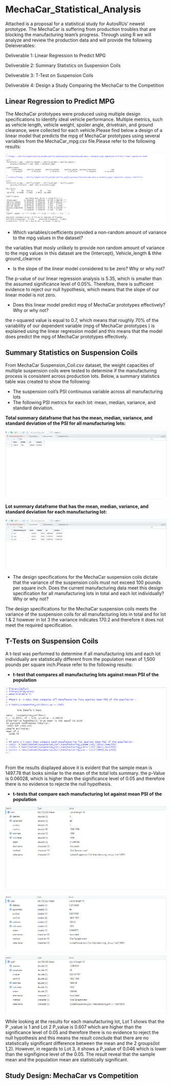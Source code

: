 # MechaCar_Statistical_Analysis

Attached is a proposal for a statistical study for AutosRUs’ newest prototype. The MechaCar is suffering from production troubles that are blocking the manufacturing team’s progress. Through using R we will analyze and review the production data and will provide the following Deleiverables:

Deliverable 1: Linear Regression to Predict MPG

Deliverable 2: Summary Statistics on Suspension Coils

Deliverable 3: T-Test on Suspension Coils

Deliverable 4: Design a Study Comparing the MechaCar to the Competition

## Linear Regression to Predict MPG

The MechaCar prototypes were produced using multiple design specifications to identify ideal vehicle performance. Multiple metrics, such as vehicle length, vehicle weight, spoiler angle, drivetrain, and ground clearance, were collected for each vehicle.Please find below a design of a linear model that predicts the mpg of MechaCar prototypes using several variables from the MechaCar_mpg.csv file.Please refer to the following results:


![name-of-you-image](https://github.com/Asmaamkawi/MechaCar_Statistical_Analysis/blob/main/Deliverable%201.PNG)

* Which variables/coefficients provided a non-random amount of variance to the mpg values in the dataset?

the variables that mosly unlikely to provide non random amount of variance to the mpg values in this dataset are the (Intercept), Vehicle_length & thhe ground_clearnce

* Is the slope of the linear model considered to be zero? Why or why not?

The p-value of our linear regression analysis is 5.35, which is smaller than the assumed significance level of 0.05%. Therefore, there is sufficient evidence to reject our null hypothesis, which means that the slope of our linear model is not zero.

* Does this linear model predict mpg of MechaCar prototypes effectively? Why or why not?

the r-squared value is equal to 0.7, which means that roughly 70% of the variablilty of our dependent variable (mpg of MechaCar prototypes ) is explained using the linear regression model and this means that the model does predict the mpg of MechaCar prototypes effectively.


## Summary Statistics on Suspension Coils

From MechaCar Suspension_Coil.csv dataset, the weight capacities of multiple suspension coils were tested to determine if the manufacturing process is consistent across production lots. Below, a summary statistics table was created to show the following:

* The suspension coil’s PSI continuous variable across all manufacturing lots
* The following PSI metrics for each lot: mean, median, variance, and standard deviation.

**Total summary dataframe that has the mean, median, variance, and standard deviation of the PSI for all manufacturing lots:**

![name-of-you-image](https://github.com/Asmaamkawi/MechaCar_Statistical_Analysis/blob/main/Deliverable%202%20total_summary.PNG)


**Lot summary dataframe that has the mean, median, variance, and standard deviation for each manufacturing lot:**

![name-of-you-image](https://github.com/Asmaamkawi/MechaCar_Statistical_Analysis/blob/main/Deliverable%202%20lot_summary.PNG)

* The design specifications for the MechaCar suspension coils dictate that the variance of the suspension coils must not exceed 100 pounds per square inch. Does the current manufacturing data meet this design specification for all manufacturing lots in total and each lot individually? Why or why not?

The design specifications for the MechaCar suspension coils meets the variance of the suspension coils for all manufacturing lots in total and for lot 1 & 2 however in lot 3 the variance indicates 170.2 and therefore it does not meet the required specification.


## T-Tests on Suspension Coils

A t-test was performed to determine if all manufacturing lots and each lot individually are statistically different from the population mean of 1,500 pounds per square inch.Please refer to the following results:

* **t-test that compares all manufacturing lots against mean PSI of the population**

![name-of-you-image](https://github.com/Asmaamkawi/MechaCar_Statistical_Analysis/blob/main/Deliverable%203-Part%201.PNG)


From the results displayed above  it is evident that the sample mean is 1497.78 that looks similar to the mean of the total lots summary. the p-Value is 0.06028, which is higher than the significance level of 0.05 and therefore there is no evidence to rejecte the null hypothesis.

* **t-tests that compare each manufacturing lot against mean PSI of the population**

![name-of-you-image](https://github.com/Asmaamkawi/MechaCar_Statistical_Analysis/blob/main/Deliverable%203_Part%202_Lot%201.PNG)

![name-of-you-image](https://github.com/Asmaamkawi/MechaCar_Statistical_Analysis/blob/main/Deliverable%203_Part%202_Lot%202.PNG)

![name-of-you-image](https://github.com/Asmaamkawi/MechaCar_Statistical_Analysis/blob/main/Deliverable%203_Part%202_Lot%203.PNG)


While looking at the results for each manufacturing lot, Lot 1 shows that the P _value is 1 and Lot 2 P_value is 0.607 which are higher than the significance level of 0.05 and therefore there is no evidence to reject the null hypothesis and this means the result conclude that there are no statistically significant difference between the mean and the 2 groups(lot 1,2). However, in regards to Lot 3, it shows a P_value of 0.046 which is lower than the signifigince level of the 0.05. The result reveal that the sample mean and the population mean are statistically significant.

## Study Design: MechaCar vs Competition


